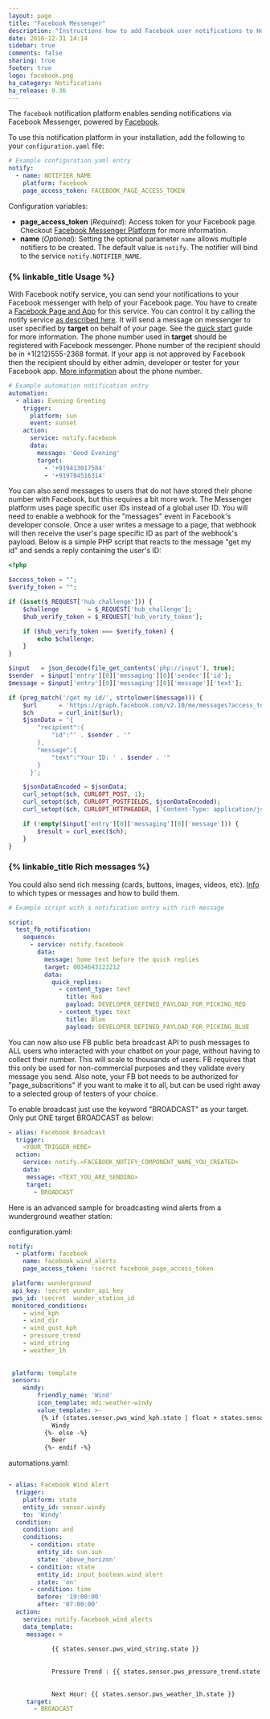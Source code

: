 ```yaml
---
layout: page
title: "Facebook Messenger"
description: "Instructions how to add Facebook user notifications to Home Assistant."
date: 2016-12-31 14:14
sidebar: true
comments: false
sharing: true
footer: true
logo: facebook.png
ha_category: Notifications
ha_release: 0.36
---
```


The `facebook` notification platform enables sending notifications via Facebook Messenger, powered by [Facebook](https://facebook.com).

To use this notification platform in your installation, add the following to your `configuration.yaml` file:

```yaml
# Example configuration.yaml entry
notify:
  - name: NOTIFIER_NAME
    platform: facebook
    page_access_token: FACEBOOK_PAGE_ACCESS_TOKEN
```

Configuration variables:

- **page_access_token** (*Required*): Access token for your Facebook page. Checkout [Facebook Messenger Platform](https://developers.facebook.com/docs/messenger-platform/guides/setup) for more information.
- **name** (*Optional*): Setting the optional parameter `name` allows multiple notifiers to be created. The default value is `notify`. The notifier will bind to the service `notify.NOTIFIER_NAME`.

### {% linkable_title Usage %}

With Facebook notify service, you can send your notifications to your Facebook messenger with help of your Facebook page. You have to create a [Facebook Page and App](https://developers.facebook.com/docs/messenger-platform/guides/quick-start) for this service. You can control it by calling the notify service [as described here](/components/notify/). It will send a message on messenger to user specified by **target** on behalf of your page. See the [quick start](https://developers.facebook.com/docs/messenger-platform/guides/quick-start) guide for more information.
The phone number used in **target** should be registered with Facebook messenger. Phone number of the recipient should be in +1(212)555-2368 format. If your app is not approved by Facebook then the recipient should by either admin, developer or tester for your Facebook app. [More information](https://developers.facebook.com/docs/messenger-platform/send-api-reference#phone_number) about the phone number.

```yaml
# Example automation notification entry
automation:
  - alias: Evening Greeting
    trigger:
      platform: sun
      event: sunset
    action:
      service: notify.facebook
      data:
        message: 'Good Evening'
        target:
          - '+919413017584'
          - '+919784516314'
```

You can also send messages to users that do not have stored their phone number with Facebook, but this requires a bit more work. The Messenger platform uses page specific user IDs instead of a global user ID. You will need to enable a webhook for the "messages" event in Facebook's developer console. Once a user writes a message to a page, that webhook will then receive the user's page specific ID as part of the webhook's payload. Below is a simple PHP script that reacts to the message "get my id" and sends a reply containing the user's ID: 

```php
<?php

$access_token = "";
$verify_token = "";

if (isset($_REQUEST['hub_challenge'])) {
    $challenge        = $_REQUEST['hub_challenge'];
    $hub_verify_token = $_REQUEST['hub_verify_token'];

    if ($hub_verify_token === $verify_token) {
        echo $challenge;
    }
}

$input   = json_decode(file_get_contents('php://input'), true);
$sender  = $input['entry'][0]['messaging'][0]['sender']['id'];
$message = $input['entry'][0]['messaging'][0]['message']['text'];

if (preg_match('/get my id/', strtolower($message))) {
    $url      = 'https://graph.facebook.com/v2.10/me/messages?access_token=' . $access_token;
    $ch       = curl_init($url);
    $jsonData = '{
        "recipient":{
            "id":"' . $sender . '"
        },
        "message":{
            "text":"Your ID: ' . $sender . '"
        }
      }';

    $jsonDataEncoded = $jsonData;
    curl_setopt($ch, CURLOPT_POST, 1);
    curl_setopt($ch, CURLOPT_POSTFIELDS, $jsonDataEncoded);
    curl_setopt($ch, CURLOPT_HTTPHEADER, ['Content-Type: application/json']);

    if (!empty($input['entry'][0]['messaging'][0]['message'])) {
        $result = curl_exec($ch);
    }
}

```

### {% linkable_title Rich messages %}
You could also send rich messing (cards, buttons, images, videos, etc). [Info](https://developers.facebook.com/docs/messenger-platform/send-api-reference) to which types or messages and how to build them.

```yaml
# Example script with a notification entry with rich message

script:
  test_fb_notification:
    sequence:
      - service: notify.facebook
        data:
          message: Some text before the quick replies
          target: 0034643123212
          data:
            quick_replies:
              - content_type: text
                title: Red
                payload: DEVELOPER_DEFINED_PAYLOAD_FOR_PICKING_RED
              - content_type: text
                title: Blue
                payload: DEVELOPER_DEFINED_PAYLOAD_FOR_PICKING_BLUE
```

You can now also use FB public beta broadcast API to push messages to ALL users who interacted with your chatbot on your page, without having to collect their number. This will scale to thousands of users. FB requires that this only be used for non-commercial purposes and they validate every message you send. Also note, your FB bot needs to be authorized for "page_subscritions" if you want to make it to all, but can be used right away to a selected group of testers of your choice. 

To enable broadcast just use the keyword "BROADCAST" as your target. Only put ONE target BROADCAST as below:

```yaml
- alias: Facebook Broadcast
  trigger:
    <YOUR_TRIGGER_HERE>
  action:
    service: notify.<FACEBOOK_NOTIFY_COMPONENT_NAME_YOU_CREATED>
    data:
     message: <TEXT_YOU_ARE_SENDING>
     target:
       - BROADCAST
```

Here is an advanced sample for broadcasting wind alerts from a wunderground weather station:

configuration.yaml:

```yaml
notify:
  - platform: facebook
    name: facebook_wind_alerts
    page_access_token: !secret facebook_page_access_token  

 platform: wunderground
 api_key: !secret wunder_api_key
 pws_id: !secret  wunder_station_id
 monitored_conditions:
    - wind_kph
    - wind_dir
    - wind_gust_kph
    - pressure_trend
    - wind_string
    - weather_1h
 
 
 platform: template
 sensors:
    windy:
        friendly_name: 'Wind'
        icon_template: mdi:weather-windy
        value_template: >-
         {% if (states.sensor.pws_wind_kph.state | float + states.sensor.pws_wind_gust_kph.state | float)/2.0 > 18.0 -%}
            Windy
          {%- else -%}
            Beer
          {%- endif -%}

```

automations.yaml:
```yaml

- alias: Facebook Wind Alert
  trigger:
    platform: state
    entity_id: sensor.windy
    to: 'Windy'
  condition:
    condition: and
    conditions:
      - condition: state
        entity_id: sun.sun
        state: 'above_horizon'
      - condition: state
        entity_id: input_boolean.wind_alert
        state: 'on'
      - condition: time
        before: '19:00:00'
        after: '07:00:00'
  action:
    service: notify.facebook_wind_alerts
    data_template:
     message: >
     
            {{ states.sensor.pws_wind_string.state }}
  
            
            Pressure Trend : {{ states.sensor.pws_pressure_trend.state }}
  
            
            Next Hour: {{ states.sensor.pws_weather_1h.state }}
     target:
       - BROADCAST

```
